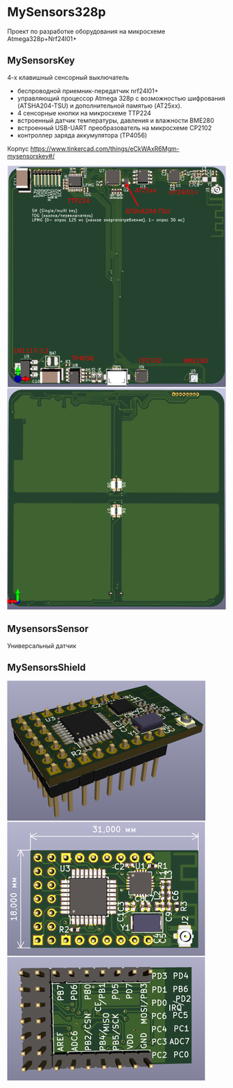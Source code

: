 # MySensors328p

Проект по разработке оборудования на микросхеме Atmega328p+Nrf24l01+

## MySensorsKey

4-х клавишный сенсорный выключатель
- беспроводной приемник-передатчик nrf24l01+
- управляющий процессор Atmega 328p с возможностью шифрования (ATSHA204-TSU) и дополнительной памятью (AT25xx).
- 4 сенсорные кнопки на микросхеме TTP224
- встроенный датчик температуры, давления и влажности BME280
- встроенный USB-UART преобразователь на микросхеме CP2102
- контроллер заряда аккумулятора (TP4056)

Корпус https://www.tinkercad.com/things/eCkWAxR6Mgm-mysensorskey#/

![img](https://github.com/immortalserg/MySensors328p/blob/master/MysensorsKey/MySensorsKeyBot.png?raw=true)
![img](https://github.com/immortalserg/MySensors328p/blob/master/MysensorsKey/MySensorsKeyTop.png?raw=true)

## MysensorsSensor

Универсальный датчик

## MySensorsShield

![img](https://github.com/immortalserg/MySensors328p/blob/master/image/MySensors328p_3D.png?raw=true)
![img](https://github.com/immortalserg/MySensors328p/blob/master/image/MySensors328p_top.png?raw=true)
![img](https://github.com/immortalserg/MySensors328p/blob/master/image/MySensors328p_bot.png?raw=true)
